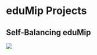 # eduMip Projects

## Self-Balancing eduMip

![](https://media.giphy.com/media/UQOlCjghA10eAPgqOg/giphy.gif)
